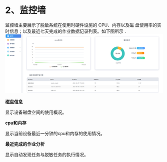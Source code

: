 # 2、监控墙

监控墙主要展示了脱敏系统在使用时硬件设施的 CPU、内存以及磁
盘使用率的实时信息；以及最近七天完成的作业数据记录列表。如下图所示 .
![](/images/operation/sysmanage/monitor_1.png)

**磁盘信息**

显示设备磁盘空间的使用概况。

**cpu和内存**

显示当前设备最近一分钟的cpu和内存的使用情况。

**最近完成的作业分析**

显示自动发现任务与脱敏任务的执行情况。



